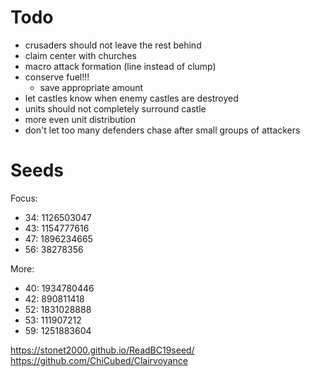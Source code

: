 # Todo
- crusaders should not leave the rest behind
- claim center with churches
- macro attack formation (line instead of clump)
- conserve fuel!!!
	- save appropriate amount
- let castles know when enemy castles are destroyed
- units should not completely surround castle
- more even unit distribution
- don't let too many defenders chase after small groups of attackers

# Seeds
Focus:

 - 34: 1126503047
 - 43: 1154777616
 - 47: 1896234665
 - 56: 38278356

More:

 - 40: 1934780446
 - 42: 890811418
 - 52: 1831028888
 - 53: 111907212
 - 59: 1251883604


https://stonet2000.github.io/ReadBC19seed/
https://github.com/ChiCubed/Clairvoyance
